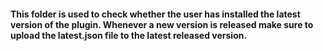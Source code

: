 #### This folder is used to check whether the user has installed the latest version of the plugin. Whenever a new version is released make sure to upload the latest.json file to the latest released version.
